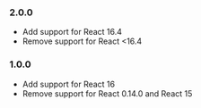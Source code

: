 ### 2.0.0
- Add support for React 16.4
- Remove support for React <16.4

### 1.0.0

- Add support for React 16
- Remove support for React 0.14.0 and React 15
